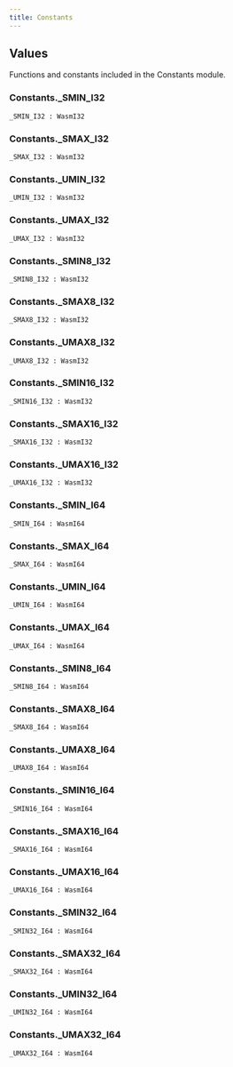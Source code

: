 ```yaml
---
title: Constants
---
```


## Values

Functions and constants included in the Constants module.

### Constants.**_SMIN_I32**

```grain
_SMIN_I32 : WasmI32
```

### Constants.**_SMAX_I32**

```grain
_SMAX_I32 : WasmI32
```

### Constants.**_UMIN_I32**

```grain
_UMIN_I32 : WasmI32
```

### Constants.**_UMAX_I32**

```grain
_UMAX_I32 : WasmI32
```

### Constants.**_SMIN8_I32**

```grain
_SMIN8_I32 : WasmI32
```

### Constants.**_SMAX8_I32**

```grain
_SMAX8_I32 : WasmI32
```

### Constants.**_UMAX8_I32**

```grain
_UMAX8_I32 : WasmI32
```

### Constants.**_SMIN16_I32**

```grain
_SMIN16_I32 : WasmI32
```

### Constants.**_SMAX16_I32**

```grain
_SMAX16_I32 : WasmI32
```

### Constants.**_UMAX16_I32**

```grain
_UMAX16_I32 : WasmI32
```

### Constants.**_SMIN_I64**

```grain
_SMIN_I64 : WasmI64
```

### Constants.**_SMAX_I64**

```grain
_SMAX_I64 : WasmI64
```

### Constants.**_UMIN_I64**

```grain
_UMIN_I64 : WasmI64
```

### Constants.**_UMAX_I64**

```grain
_UMAX_I64 : WasmI64
```

### Constants.**_SMIN8_I64**

```grain
_SMIN8_I64 : WasmI64
```

### Constants.**_SMAX8_I64**

```grain
_SMAX8_I64 : WasmI64
```

### Constants.**_UMAX8_I64**

```grain
_UMAX8_I64 : WasmI64
```

### Constants.**_SMIN16_I64**

```grain
_SMIN16_I64 : WasmI64
```

### Constants.**_SMAX16_I64**

```grain
_SMAX16_I64 : WasmI64
```

### Constants.**_UMAX16_I64**

```grain
_UMAX16_I64 : WasmI64
```

### Constants.**_SMIN32_I64**

```grain
_SMIN32_I64 : WasmI64
```

### Constants.**_SMAX32_I64**

```grain
_SMAX32_I64 : WasmI64
```

### Constants.**_UMIN32_I64**

```grain
_UMIN32_I64 : WasmI64
```

### Constants.**_UMAX32_I64**

```grain
_UMAX32_I64 : WasmI64
```

